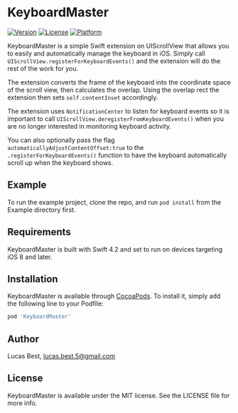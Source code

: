 # KeyboardMaster

[![Version](https://img.shields.io/cocoapods/v/KeyboardMaster.svg?style=flat)](http://cocoapods.org/pods/KeyboardMaster)
[![License](https://img.shields.io/cocoapods/l/KeyboardMaster.svg?style=flat)](http://cocoapods.org/pods/KeyboardMaster)
[![Platform](https://img.shields.io/cocoapods/p/KeyboardMaster.svg?style=flat)](http://cocoapods.org/pods/KeyboardMaster)

KeyboardMaster is a simple Swift extension on UIScrollView that allows you to easily and automatically manage the keyboard in iOS. Simply call `UIScrollView.registerForKeyboardEvents()` and the extension will do the rest of the work for you.

The extension converts the frame of the keyboard into the coordinate space of the scroll view, then calculates the overlap. Using the overlap rect the extension then sets `self.contentInset` accordingly.

The extension uses `NotificationCenter` to listen for keyboard events so it is important to call `UIScrollView.deregisterFromKeyboardEvents()` when you are no longer interested in monitoring keyboard activity.

You can also optionally pass the flag `automaticallyAdjustContentOffset:true` to the `.registerForKeyboardEvents()`  function to have the keyboard automatically scroll up when the keyboard shows.

## Example

To run the example project, clone the repo, and run `pod install` from the Example directory first.

## Requirements

KeyboardMaster is built with Swift 4.2 and set to run on devices targeting iOS 8 and later.

## Installation

KeyboardMaster is available through [CocoaPods](http://cocoapods.org). To install
it, simply add the following line to your Podfile:

```ruby
pod 'KeyboardMaster'
```

## Author

Lucas Best, lucas.best.5@gmail.com

## License

KeyboardMaster is available under the MIT license. See the LICENSE file for more info.
